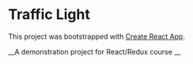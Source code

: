# Traffic Light

This project was bootstrapped with [Create React App](https://github.com/facebookincubator/create-react-app).

__A demonstration project for React/Redux course __

